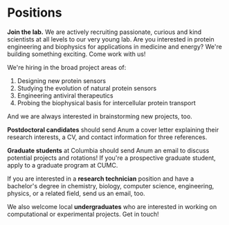 # Positions

**Join the lab.** We are actively recruiting passionate, curious and kind scientists at all levels to our very young lab. Are you interested in protein engineering and biophysics for applications in medicine and energy? We're building something exciting. Come work with us!

We're hiring in the broad project areas of:
1) Designing new protein sensors
2) Studying the evolution of natural protein sensors
3) Engineering antiviral therapeutics
4) Probing the biophysical basis for intercellular protein transport

And we are always interested in brainstorming new projects, too.

**Postdoctoral candidates** should send Anum a cover letter explaining their research interests, a CV, and contact information for three references.

**Graduate students** at Columbia should send Anum an email to discuss potential projects and rotations! If you're a prospective graduate student, apply to a graduate program at CUMC.

If you are interested in a **research technician** position and have a bachelor's degree in chemistry, biology, computer science, engineering, physics, or a related field, send us an email, too.

We also welcome local **undergraduates** who are interested in working on computational or experimental projects. Get in touch! 
